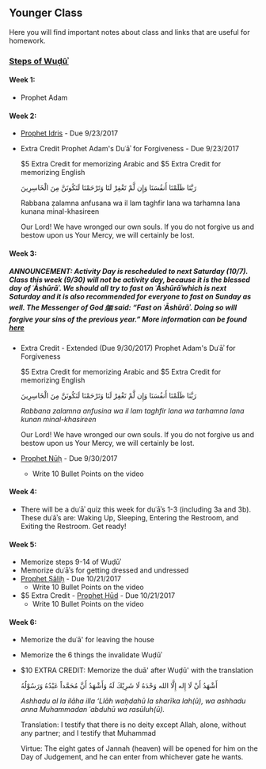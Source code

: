 ## Younger Class

Here you will find important notes about class and links that are useful for homework. 

### [Steps of Wuḍūʾ](https://isocia.github.io/Wu%E1%B8%8D%C5%AB%CA%BE%20Notes)

#### Week 1:
* Prophet Adam

#### Week 2:
* <a href="https://www.youtube.com/watch?v=T2_7Y4Jrg0k" target="_blank">Prophet Idris</a> - Due 9/23/2017
* Extra Credit
    Prophet Adam's Duʿāʾ for Forgiveness - Due 9/23/2017
    
    $5 Extra Credit for memorizing Arabic and $5 Extra Credit for memorizing English
    
    
    رَبَّنَا ظَلَمْنَا أَنفُسَنَا وَإِن لَّمْ تَغْفِرْ لَنَا وَتَرْحَمْنَا لَنَكُونَنَّ مِنَ الْخَاسِرِينَ 
    
    Rabbana ẓalamna anfusana wa il lam taghfir lana wa tarhamna lana kunana minal-khasireen 
    
    Our Lord! We have wronged our own souls. If you do not forgive us and bestow upon us Your Mercy, we will certainly be lost.
   
#### Week 3:
##### ANNOUNCEMENT: Activity Day is rescheduled to next Saturday (10/7). Class this week (9/30) will not be activity day, because it is the blessed day of ʿĀshūrāʾ. We should all try to fast on ʿĀshūrāʾwhich is next Saturday and it is also recommended for everyone to fast on Sunday as well. The Messenger of God ﷺ said: “Fast on ʿĀshūrāʾ. Doing so will forgive your sins of the previous year.” More information can be found <a href="https://servantsofthebeloved.com/writeups/ashura.html" target="_blank">here</a>
* Extra Credit - Extended (Due 9/30/2017)
    Prophet Adam's Duʿāʾ for Forgiveness
    
    $5 Extra Credit for memorizing Arabic and $5 Extra Credit for memorizing English
    
    
    رَبَّنَا ظَلَمْنَا أَنفُسَنَا وَإِن لَّمْ تَغْفِرْ لَنَا وَتَرْحَمْنَا لَنَكُونَنَّ مِنَ الْخَاسِرِينَ 
    
    <i>Rabbana zalamna anfusina wa il lam taghfir lana wa tarhamna lana kunan minal-khasireen</i> 
    
    Our Lord! We have wronged our own souls. If you do not forgive us and bestow upon us Your Mercy, we will certainly be lost.
    
* <a href="https://youtu.be/LGCm2IPlIsU" target="_blank">Prophet Nūḥ</a> - Due 9/30/2017
    * Write 10 Bullet Points on the video

#### Week 4:
* There will be a duʿāʾ quiz this week for duʿāʾs 1-3 (including 3a and 3b). These duʿāʾs are: Waking Up, Sleeping, Entering the Restroom, and Exiting the Restroom. Get ready!

#### Week 5:
* Memorize steps 9-14 of Wuḍūʾ
* Memorize duʿāʾs for getting dressed and undressed
* <a href="https://youtu.be/_RUNc_lZBVA" target="_blank">Prophet Ṣāliḥ</a> - Due 10/21/2017
    * Write 10 Bullet Points on the video
* $5 Extra Credit - <a href="https://youtu.be/o4tcfC9LArs" target="_blank">Prophet Hūd</a> - Due 10/21/2017
    * Write 10 Bullet Points on the video
    
#### Week 6:
* Memorize the duʿā' for leaving the house
* Memorize the 6 things the invalidate Wuḍūʾ
* $10 EXTRA CREDIT: Memorize the duā' after Wuḍū' with the translation
    
    أَشْهَدُ أَنْ لَا إِله إِلَّا الله وَحْدَﻩُ لَا شَرِيْكَ لَهُ وَأَشْهَدُ أَنَّ مُحَمَّداً عَبْدُهُ وَرَسُوْلُهُ
    
    <i>Ashhadu al la ilāha illa ‘Llāh waḥdahū la sharīka lah(ū), wa ashhadu anna Muhammadan ʿabduhū wa rasūluh(ū).</i>

    Translation: I testify that there is no deity except Allah, alone, without any partner; and I testify that Muhammad
    
    Virtue: The eight gates of Jannah (heaven) will be opened for him on the Day of Judgement, and he can enter from whichever          gate he wants.

